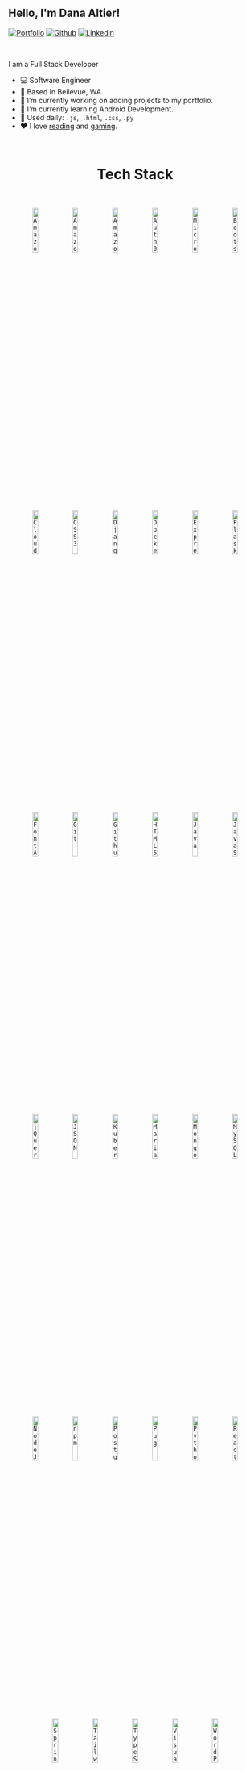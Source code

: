 <!-- Your title -->
## Hello, I'm Dana Altier!

<!-- Your badges
You can use the website to generate badges: https://shields.io/
-->

[![Portfolio](https://img.shields.io/badge/-Portfolio-red?style=flat&logo=appveyor&logoColor=white)](https://danaaltier.dev/)
[![Github](https://img.shields.io/badge/-Github-000?style=flat&logo=Github&logoColor=white)](https://github.com/DAltier)
[![Linkedin](https://img.shields.io/badge/-LinkedIn-blue?style=flat&logo=Linkedin&logoColor=white)](https://www.linkedin.com/in/danaaltier/)

&nbsp;


I am a Full Stack Developer
- 💻 Software Engineer
- 📍 Based in Bellevue, WA.
- 🔭 I’m currently working on adding projects to my portfolio.
- 🌱 I’m currently learning Android Development.
- 🤔 Used daily: `.js`,` .html`, `.css`, `.py`
- ❤️ I love [reading](https://www.goodreads.com/user/show/108000808-dana-altier) and [gaming](https://account.xbox.com/en-us/Profile?xr=socialtwistnav).

&nbsp;

<h1 align="center">
  Tech Stack
</h1>

&nbsp;

<p align="center"> 
  <code><img width="15%" src="https://www.vectorlogo.zone/logos/amazon_aws/amazon_aws-icon.svg" alt="Amazon Web Services" title="Amazon Web Services"></code>
  <code><img width="15%" src="https://www.vectorlogo.zone/logos/amazon_ecs/amazon_ecs-icon.svg" alt="Amazon ECS" title="Amazon ECS"></code>
  <code><img width="15%" src="https://www.vectorlogo.zone/logos/amazon_eks/amazon_eks-icon.svg" alt="Amazon EKS" title="Amazon EKS"></code>
  <code><img width="15%" src="https://www.vectorlogo.zone/logos/auth0/auth0-icon.svg" alt="Auth0" title="Auth0"></code>
  <code><img width="15%" src="https://www.vectorlogo.zone/logos/microsoft_azure/microsoft_azure-icon.svg" alt="Microsoft Azure" title="Microsoft Azure"></code>
  <code><img width="15%" src="https://www.vectorlogo.zone/logos/getbootstrap/getbootstrap-icon.svg" alt="Bootstrap" title="Bootstrap"></code>
</p>
<p align="center"> 
  <code><img width="15%" src="https://www.vectorlogo.zone/logos/cloudflare/cloudflare-icon.svg" alt="Cloudflare" title="Cloudflare"></code>
  <code><img width="15%" src="https://www.vectorlogo.zone/logos/w3_css/w3_css-icon.svg" alt="CSS3" title="CSS3"></code>
  <code><img width="15%" src="https://www.vectorlogo.zone/logos/djangoproject/djangoproject-icon.svg" alt="Django" title="Django"></code>
  <code><img width="15%" src="https://www.vectorlogo.zone/logos/docker/docker-icon.svg" alt="Docker" title="Docker"></code>
  <code><img width="15%" src="https://www.vectorlogo.zone/logos/expressjs/expressjs-icon.svg" alt="ExpressJS" title="ExpressJS"></code>
  <code><img width="15%" src="https://www.vectorlogo.zone/logos/pocoo_flask/pocoo_flask-icon.svg" alt="Flask" title="Flask"></code>
</p>
<p align="center"> 
  <code><img width="15%" src="https://www.vectorlogo.zone/logos/font-awesome/font-awesome-icon.svg" alt="Font Awesome" title="Font Awesome"></code>
  <code><img width="15%" src="https://www.vectorlogo.zone/logos/git-scm/git-scm-icon.svg" alt="Git" title="Git"></code>
  <code><img width="15%" src="https://www.vectorlogo.zone/logos/github/github-icon.svg" alt="Github" title="Github"></code>
  <code><img width="15%" src="https://www.vectorlogo.zone/logos/w3_html5/w3_html5-icon.svg" alt="HTML5" title="HTML5"></code>
  <code><img width="15%" src="https://www.vectorlogo.zone/logos/java/java-icon.svg" alt="Java" title="Java"></code>
  <code><img width="15%" src="https://www.vectorlogo.zone/logos/javascript/javascript-icon.svg" alt="JavaScript" title="JavaScript"></code>
</p>
<p align="center"> 
  <code><img width="15%" src="https://www.vectorlogo.zone/logos/jquery/jquery-icon.svg" alt="jQuery" title="jQuery"></code>
  <code><img width="15%" src="https://www.vectorlogo.zone/logos/json/json-icon.svg" alt="JSON" title="JSON"></code>
  <code><img width="15%" src="https://www.vectorlogo.zone/logos/kubernetes/kubernetes-icon.svg" alt="Kubernetes" title="Kubernetes"></code>
  <code><img width="15%" src="https://www.vectorlogo.zone/logos/mariadb/mariadb-icon.svg" alt="MariaDB" title="MariaDB"></code>
  <code><img width="15%" src="https://www.vectorlogo.zone/logos/mongodb/mongodb-icon.svg" alt="MongoDB" title="MongoDB"></code>
  <code><img width="15%" src="https://www.vectorlogo.zone/logos/mysql/mysql-icon.svg" alt="MySQL" title="MySQL"></code>
</p>
<p align="center"> 
  <code><img width="15%" src="https://www.vectorlogo.zone/logos/nodejs/nodejs-icon.svg" alt="NodeJS" title="NodeJS"></code>
  <code><img width="15%" src="https://www.vectorlogo.zone/logos/npmjs/npmjs-icon.svg" alt="npm" title="npm"></code>
  <code><img width="15%" src="https://www.vectorlogo.zone/logos/postgresql/postgresql-icon.svg" alt="PostgreSQL" title="PostgreSQL"></code>
  <code><img width="15%" src="https://www.vectorlogo.zone/logos/pugjs/pugjs-icon.svg" alt="Pug" title="Pug"></code>
  <code><img width="15%" src="https://www.vectorlogo.zone/logos/python/python-icon.svg" alt="Python" title="Python"></code>
  <code><img width="15%" src="https://www.vectorlogo.zone/logos/reactjs/reactjs-icon.svg" alt="React" title="React"></code>
</p>
<p align="center"> 
  <code><img width="15%" src="https://www.vectorlogo.zone/logos/springio/springio-icon.svg" alt="Spring Framework" title="Spring Framework"></code>
  <code><img width="15%" src="https://www.vectorlogo.zone/logos/tailwindcss/tailwindcss-icon.svg" alt="Tailwind CSS" title="Tailwind CSS"></code>
  <code><img width="15%" src="https://www.vectorlogo.zone/logos/typescriptlang/typescriptlang-icon.svg" alt="TypeScript" title="TypeScript"></code>
  <code><img width="15%" src="https://www.vectorlogo.zone/logos/visualstudio_code/visualstudio_code-icon.svg" alt="Visual Studio Code" title="Visual Studio Code"></code>
  <code><img width="15%" src="https://www.vectorlogo.zone/logos/wordpress/wordpress-icon.svg" alt="WordPress" title="WordPress"></code>
</p>

&nbsp;

<h1 align="center">
  GitHub Stats
</h1>

&nbsp;

<p align="center">
  <a href="#"><img alt="Dana's Github Stats" src="https://github-readme-stats.vercel.app/api?username=daltier&locale=en&show_icons=true&include_all_commits=true&count_private=true&theme=dracula&hide_border=true&bg_color=000000EE&title_color=FF72FF&icon_color=F8D866" height="192px"/></a>
  <a href="#"><img alt="Dana's Top Languages" src="https://github-readme-stats.vercel.app/api/top-langs?username=daltier&langs_count=8&layout=compact&theme=dracula&hide_border=true&bg_color=000000EE&title_color=FF72FF&icon_color=F8D866&hide=Jupyter%20Notebook,Roff" height="192px"/></a>
</p>

<p align="center">
  ![Dana's activity graph](https://github-readme-activity-graph.vercel.app/graph?username=daltier&theme=rogue)
 </p>

 <div align=center>
    <a href="https://github.com/ryo-ma/github-profile-trophy" title="Go to Source">
      <img align="center" width=100% src="https://github-profile-trophy.vercel.app/?username=daltier&theme=onedark&column=8" alt="profile-trophy" />
    </a>
</div>
<!--
**DAltier/DAltier** is a ✨ _special_ ✨ repository because its `README.md` (this file) appears on your GitHub profile.

Here are some ideas to get you started:

- 🔭 I’m currently working on ...
- 🌱 I’m currently learning ...
- 👯 I’m looking to collaborate on ...
- 🤔 I’m looking for help with ...
- 💬 Ask me about ...
- 📫 How to reach me: ...
- 😄 Pronouns: ...
- ⚡ Fun fact: ...
-->
